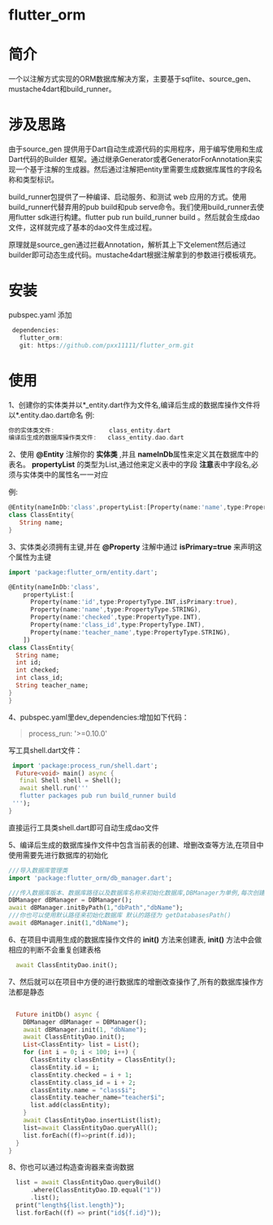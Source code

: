 # flutter_orm
简介
===

一个以注解方式实现的ORM数据库解决方案，主要基于sqflite、source_gen、mustache4dart和build_runner。
# 涉及思路
由于source_gen 提供用于Dart自动生成源代码的实用程序，用于编写使用和生成Dart代码的Builder 框架。通过继承Generator或者GeneratorForAnnotation来实现一个基于注解的生成器。然后通过注解把entity里需要生成数据库属性的字段名称和类型标识。

build_runner包提供了一种编译、启动服务、和测试 web 应用的方式。使用build_runner代替弃用的pub build和pub serve命令。我们使用build_runner去使用flutter sdk进行构建。flutter pub run build_runner build 。然后就会生成dao文件，这样就完成了基本的dao文件生成过程。

原理就是source_gen通过拦截Annotation，解析其上下文element然后通过builder即可动态生成代码。mustache4dart根据注解拿到的参数进行模板填充。

# 安装
pubspec.yaml 添加
```Dart
 dependencies:
   flutter_orm:
   git: https://github.com/pxx11111/flutter_orm.git
 ```
使用
===
1、创建你的实体类并以*_entity.dart作为文件名,编译后生成的数据库操作文件将以*.entity.dao.dart命名 例:
```Dart
你的实体类文件:               class_entity.dart
编译后生成的数据库操作类文件:   class_entity.dao.dart
```


2、使用 **@Entity** 注解你的 **实体类** ,并且 **nameInDb**属性来定义其在数据库中的表名。
   **propertyList** 的类型为List,通过他来定义表中的字段 
   **注意**表中字段名,必须与实体类中的属性名一一对应

例:
```Dart
@Entity(nameInDb:'class',propertyList:[Property(name:'name',type:PropertyType.STRING)])
class ClassEntity{
   String name;
}
```

3、实体类必须拥有主键,并在 **@Property** 注解中通过 **isPrimary=true** 来声明这个属性为主键
```Dart
import 'package:flutter_orm/entity.dart';

@Entity(nameInDb:'class',
    propertyList:[
      Property(name:'id',type:PropertyType.INT,isPrimary:true),
      Property(name:'name',type:PropertyType.STRING),
      Property(name:'checked',type:PropertyType.INT),
      Property(name:'class_id',type:PropertyType.INT),
      Property(name:'teacher_name',type:PropertyType.STRING),
    ])
class ClassEntity{
  String name;
  int id;
  int checked;
  int class_id;
  String teacher_name;
}
}
```

4、pubspec.yaml里dev_dependencies:增加如下代码：
    
 >  process_run: '>=0.10.0'

 写工具shell.dart文件：
```Dart
 import 'package:process_run/shell.dart';
  Future<void> main() async {
   final Shell shell = Shell();
   await shell.run('''
   flutter packages pub run build_runner build
 ''');
}
```
         
直接运行工具类shell.dart即可自动生成dao文件

5、编译后生成的数据库操作文件中包含当前表的创建、增删改查等方法,在项目中使用需要先进行数据库的初始化
```Dart
///导入数据库管理类
import 'package:flutter_orm/db_manager.dart';

///传入数据库版本、数据库路径以及数据库名称来初始化数据库,DBManager为单例,每次创建拿到的都是同一个
DBManager dBManager = DBManager();
await dBManager.initByPath(1,"dbPath","dbName");
///你也可以使用默认路径来初始化数据库 默认的路径为 getDatabasesPath()
await dBManager.init(1,"dbName");
```


6、在项目中调用生成的数据库操作文件的 **init()** 方法来创建表, **init()** 方法中会做相应的判断不会重复创建表格
```Dart
  await ClassEntityDao.init();
```


7、然后就可以在项目中方便的进行数据库的增删改查操作了,所有的数据库操作方法都是静态
```Dart

  Future initDb() async {
    DBManager dBManager = DBManager();
    await dBManager.init(1, "dbName");
    await ClassEntityDao.init();
    List<ClassEntity> list = List();
    for (int i = 0; i < 100; i++) {
      ClassEntity classEntity = ClassEntity();
      classEntity.id = i;
      classEntity.checked = i + 1;
      classEntity.class_id = i + 2;
      classEntity.name = "class$i";
      classEntity.teacher_name="teacher$i";
      list.add(classEntity);
    }
    await ClassEntityDao.insertList(list);
    list=await ClassEntityDao.queryAll();
    list.forEach((f)=>print(f.id));
  }
}
```

8、你也可以通过构造查询器来查询数据
```Dart
  list = await ClassEntityDao.queryBuild()
      .where(ClassEntityDao.ID.equal("1"))
      .list();
  print("length${list.length}");
  list.forEach((f) => print("id${f.id}"));
```





